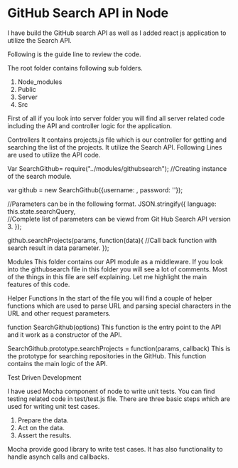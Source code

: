 # GitHub Search API in Node

I have build the GitHub search API as well as I added react js application to utilize the Search API. 
 
Following is the guide line to review the code. 
 
The root folder contains following sub folders.
1.	Node_modules
2.	Public
3.	Server
4.	Src
 
First of all if you look into server folder you will find all server related code including the API and controller logic for the application. 
 
Controllers
It contains projects.js file which is our controller for getting and searching the list of the projects.  It utilize the Search API. 
Following Lines are used to utilize the API code. 
 
Var SearchGithub= require("../modules/githubsearch"); //Creating instance of the search module.
 
var github = new SearchGithub({username: <USER NAME>, password: '<Password>'});
 
//Parameters can be in the following format.
JSON.stringify({
 language: this.state.searchQuery,     
 //Complete list of parameters can be viewd from Git Hub Search API version 3. 
        });
 
github.searchProjects(params,    function(data){
                    //Call back function with search result in data parameter.
                  });
 
Modules
This folder contains our API module as a middleware. If you look into the githubsearch file in this folder you will see a lot of comments. Most of the things in this file are self explaining. Let me highlight the main features of this code. 
 
Helper Functions
In the start of the file you will find a couple of helper functions which are used to parse URL and parsing special characters in the URL and other request parameters. 
 
function SearchGithub(options) 
This function is the entry point to the API and it work as a constructor of the API.
 
SearchGithub.prototype.searchProjects = function(params, callback)
This is the prototype for searching repositories in the GitHub. This function contains the main logic of the API. 
 
Test Driven Development

I have used Mocha component of node to write unit tests. You can find testing related code in test/test.js file. 
There are three basic steps which are used for writing unit test cases. 

1. Prepare the data.
2. Act on the data.
3. Assert the results. 

Mocha provide good library to write test cases. It has also functionality to handle asynch calls and callbacks.

